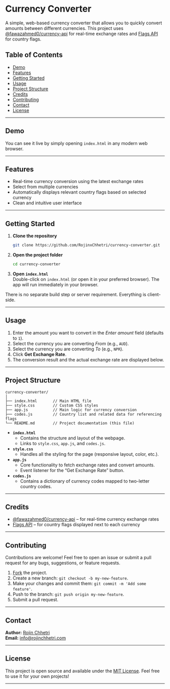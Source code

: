 # Currency Converter

A simple, web-based currency converter that allows you to quickly convert amounts between different currencies. This project uses [@fawazahmed0/currency-api](https://github.com/fawazahmed0/currency-api) for real-time exchange rates and [Flags API](https://flagsapi.com/) for country flags.

## Table of Contents

- [Demo](#demo)
- [Features](#features)
- [Getting Started](#getting-started)
- [Usage](#usage)
- [Project Structure](#project-structure)
- [Credits](#credits)
- [Contributing](#contributing)
- [Contact](#contact)
- [License](#license)

---

## Demo

You can see it live by simply opening `index.html` in any modern web browser.

---

## Features

- Real-time currency conversion using the latest exchange rates  
- Select from multiple currencies  
- Automatically displays relevant country flags based on selected currency  
- Clean and intuitive user interface  

---

## Getting Started

1. **Clone the repository**  
   ```bash
   git clone https://github.com/RojinxChhetri/currency-converter.git
   ```
2. **Open the project folder**  
   ```bash
   cd currency-converter
   ```
3. **Open `index.html`**  
   Double-click on `index.html` (or open it in your preferred browser). The app will run immediately in your browser.

There is no separate build step or server requirement. Everything is client-side.

---

## Usage

1. Enter the amount you want to convert in the *Enter amount* field (defaults to `1`).  
2. Select the currency you are converting *From* (e.g., `AUD`).  
3. Select the currency you are converting *To* (e.g., `NPR`).  
4. Click **Get Exchange Rate**.  
5. The conversion result and the actual exchange rate are displayed below.

---

## Project Structure

```
currency-converter/
│
├── index.html       // Main HTML file
├── style.css        // Custom CSS styles
├── app.js           // Main logic for currency conversion
├── codes.js         // Country list and related data for referencing flags
└── README.md        // Project documentation (this file)
```

- **`index.html`**  
  - Contains the structure and layout of the webpage.
  - Links to `style.css`, `app.js`, and `codes.js`.
- **`style.css`**  
  - Handles all the styling for the page (responsive layout, color, etc.).
- **`app.js`**  
  - Core functionality to fetch exchange rates and convert amounts.
  - Event listener for the “Get Exchange Rate” button.
- **`codes.js`**  
  - Contains a dictionary of currency codes mapped to two-letter country codes.

---

## Credits

- [@fawazahmed0/currency-api](https://github.com/fawazahmed0/currency-api) – for real-time currency exchange rates  
- [Flags API](https://flagsapi.com/) – for country flags displayed next to each currency  

---

## Contributing

Contributions are welcome! Feel free to open an issue or submit a pull request for any bugs, suggestions, or feature requests.

1. [Fork](https://docs.github.com/en/github/getting-started-with-github/fork-a-repo) the project.
2. Create a new branch: `git checkout -b my-new-feature`.
3. Make your changes and commit them: `git commit -m 'Add some feature'`.
4. Push to the branch: `git push origin my-new-feature`.
5. Submit a pull request.

---

## Contact

**Author:** [Rojin Chhetri](https://github.com/RojinxChhetri)  
**Email:** [info@rojinchhetri.com](mailto:info@rojinchhetri.com)

---

## License

This project is open source and available under the [MIT License](LICENSE). Feel free to use it for your own projects!

---
